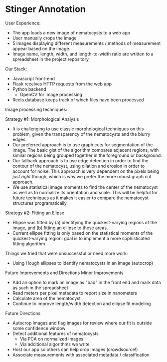 # Stinger Annotation

User Experience:
- The app loads a new image of nematocysts to a web app
- User manually crops the image
- 5 images displaying different measurements / methods of measurement appear based on the image.
- Image name, length, width, and length-to-width ratio are written to a spreadsheet in the project repository

Our Stack:
- Javascript front-end
- Flask receives HTTP requests from the web app
- Python backend
  - OpenCV for image processing
- Redis database keeps track of which files have been processed

Image processing techniques:

Strategy #1: Morphological Analysis
- It is challenging to use classic morphological techniques on this problem, given the transparency of the nematocysts and the blurry edges.
- Our preferred approach is to use graph cuts for segmentation of the image. The basic gist of the algorithm compares adjacent regions, with similar regions being grouped together in the foreground or background.
- Our fallback approach is to use edge detection in order to find the contour of the nematocyst, using dilation and erosion in order to account for noise. This approach is very dependent on the pixels being _just right_ though, which is why we prefer the more robust graph cut approach.
- We use statistical image moments to find the center of the nematocyst as well as to normalize its orientation and scale. This will be helpful for future techniques as it makes it easier to compare the nematocyst structures programatically.

Strategy #2: Fitting an Elipse
- Ellipse was fitted by (a) identifying the quickest-varying regions of the image, and (b) fitting an ellipse to these areas.
- Current ellipse fitting is only based on the statistical moments of the quickest-varying region: goal is to implement a more sophisticated fitting algorithm

Things we tried that were unsuccessful or need more work:
- Using Hough ellipses to identify nematocysts in an image (autocrop)

Future Improvements and Directions
  Minor Improvements
  - Add an option to mark an image as "bad" in the front end and mark data as such in the spreadsheet
  - Read meters per pixel metadata to report size in nanometers
  - Calculate area of the nematocyst
  - Continue to improve length/width detection and ellipse fit modeling
  
  Future Directions
  - Autocrop images and flag images for review where our fit is outside some confidence window
  - Detect additional features of nematocysts
    - Via PCA on normalized images
    - Via additional algorithms we write
  - Host our app so others can help crop images (crowdsource!)
  - Associate measurements with associated metadata / classification
